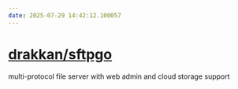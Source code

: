 ```yaml
---
date: 2025-07-29 14:42:12.100057
---
```


# [drakkan/sftpgo](https://github.com/drakkan/sftpgo)

multi-protocol file server with web admin and cloud storage support
